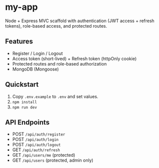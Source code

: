# my-app

Node + Express MVC scaffold with authentication (JWT access + refresh tokens), role-based access, and protected routes.

## Features
- Register / Login / Logout
- Access token (short-lived) + Refresh token (httpOnly cookie)
- Protected routes and role-based authorization
- MongoDB (Mongoose)

## Quickstart
1. Copy `.env.example` to `.env` and set values.
2. `npm install`
3. `npm run dev`

## API Endpoints
- POST `/api/auth/register`
- POST `/api/auth/login`
- POST `/api/auth/logout`
- GET  `/api/auth/refresh`
- GET  `/api/users/me` (protected)
- GET  `/api/users` (protected, admin only)
